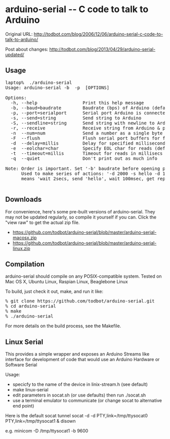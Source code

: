 arduino-serial -- C code to talk to Arduino
===========================================

Original URL: http://todbot.com/blog/2006/12/06/arduino-serial-c-code-to-talk-to-arduino/

Post about changes: http://todbot.com/blog/2013/04/29/arduino-serial-updated/


Usage
------
<pre>
laptop%  ./arduino-serial
Usage: arduino-serial -b <bps> -p <serialport> [OPTIONS]

Options:
  -h, --help                 Print this help message
  -b, --baud=baudrate        Baudrate (bps) of Arduino (default 9600)
  -p, --port=serialport      Serial port Arduino is connected to
  -s, --send=string          Send string to Arduino
  -S, --sendline=string      Send string with newline to Arduino
  -r, --receive              Receive string from Arduino & print it out
  -n  --num=num              Send a number as a single byte
  -F  --flush                Flush serial port buffers for fresh reading
  -d  --delay=millis         Delay for specified milliseconds
  -e  --eolchar=char         Specify EOL char for reads (default '\n')
  -t  --timeout=millis       Timeout for reads in millisecs (default 5000)
  -q  --quiet                Don't print out as much info

Note: Order is important. Set '-b' baudrate before opening port'-p'.
      Used to make series of actions: '-d 2000 -s hello -d 100 -r'
      means 'wait 2secs, send 'hello', wait 100msec, get reply'

</pre>


Downloads
---------
For convenience, here's some pre-built versions of arduino-serial. 
They may not be updated regularly, so compile it yourself if you can.
Click the "view raw" to get the actual zip file.

- https://github.com/todbot/arduino-serial/blob/master/arduino-serial-macosx.zip
- https://github.com/todbot/arduino-serial/blob/master/arduino-serial-linux.zip


Compilation
-----------
arduino-serial should compile on any POSIX-compatible system.
Tested on Mac OS X, Ubuntu Linux, Raspian Linux, Beaglebone Linux

To build, just check it out, make, and run it like:
<pre>
% git clone https://github.com/todbot/arduino-serial.git
% cd arduino-serial
% make
% ./arduino-serial
</pre>

For more details on the build process, see the Makefile.


Linux Serial
-----------

This provides a simple wrapper and exposes an Arduino Streams like interface
for development of code that would use an Arduino Hardware or Software Serial

Usage:

- specicfy to the name of the device in linix-stream.h (see default)
- make linux-serial
- edit parameters in socat.sh (or use defaults) then run ./socat.sh
- use a terminal emulator to communicate (or change socat to alternative end point)

Here is the default socat tunnel
socat -d -d PTY,link=/tmp/ttysocat0 PTY,link=/tmp/ttysocat1 & disown

e.g. minicom -D /tmp/ttysocat1 -b 9600



